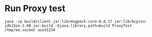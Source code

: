 
# Run Proxy test

```
java -cp build/client.jar:lib/msgpack-core-0.8.17.jar:lib/bcprov-jdk15on-1.60.jar:build -Djava.library.path=build ProxyTest /tmp/ee.socket uuid1234
```
